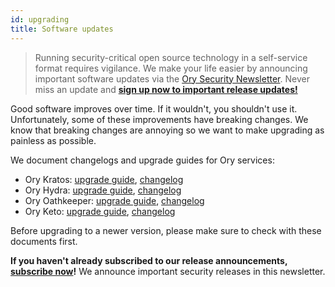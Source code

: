 ```yaml
---
id: upgrading
title: Software updates
---
```


> Running security-critical open source technology in a self-service format requires vigilance. We make your life easier by
> announcing important software updates via the [Ory Security Newsletter](http://eepurl.com/di390P). Never miss an update and
> **[sign up now to important release updates!](http://eepurl.com/di390P)**

Good software improves over time. If it wouldn't, you shouldn't use it. Unfortunately, some of these improvements have breaking
changes. We know that breaking changes are annoying so we want to make upgrading as painless as possible.

We document changelogs and upgrade guides for Ory services:

- Ory Kratos: [upgrade guide](https://github.com/ory/kratos/blob/master/UPGRADE.md),
  [changelog](https://github.com/ory/kratos/blob/master/CHANGELOG.md)
- Ory Hydra: [upgrade guide](https://github.com/ory/hydra/blob/master/UPGRADE.md),
  [changelog](https://github.com/ory/hydra/blob/master/CHANGELOG.md)
- Ory Oathkeeper: [upgrade guide](https://github.com/ory/oathkeeper/blob/master/UPGRADE.md),
  [changelog](https://github.com/ory/oathkeeper/blob/master/CHANGELOG.md)
- Ory Keto: [upgrade guide](https://github.com/ory/keto/blob/master/UPGRADE.md),
  [changelog](https://github.com/ory/keto/blob/master/CHANGELOG.md)

Before upgrading to a newer version, please make sure to check with these documents first.

**If you haven't already subscribed to our release announcements, [subscribe now](http://eepurl.com/di390P)!** We announce
important security releases in this newsletter.

